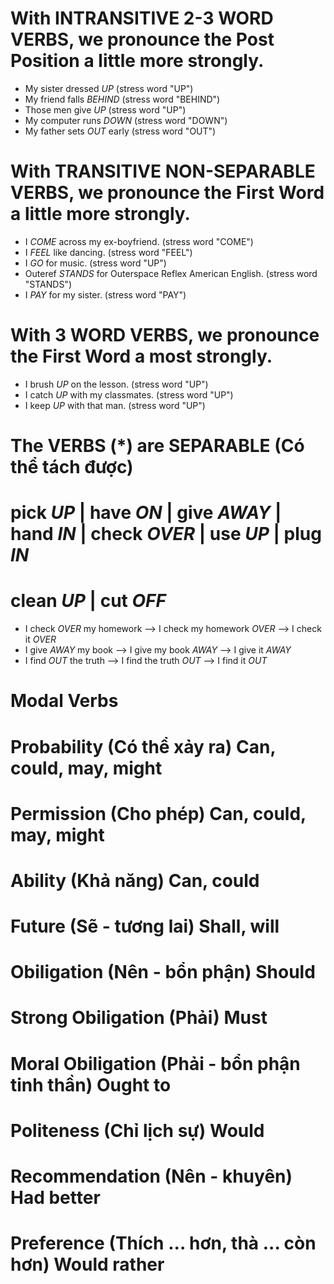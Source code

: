 # With INTRANSITIVE 2-3 WORD VERBS, we pronounce the Post Position a little more strongly.
+ My sister dressed _UP_ (stress word "UP")
+ My friend falls _BEHIND_ (stress word "BEHIND")
+ Those men give _UP_ (stress word "UP")
+ My computer runs _DOWN_ (stress word "DOWN")
+ My father sets _OUT_ early (stress word "OUT")

# With TRANSITIVE NON-SEPARABLE VERBS, we pronounce the First Word a little more strongly.
+ I _COME_ across my ex-boyfriend. (stress word "COME")
+ I _FEEL_ like dancing. (stress word "FEEL")
+ I _GO_ for music. (stress word "UP")
+ Outeref _STANDS_ for Outerspace Reflex American English. (stress word "STANDS")
+ I _PAY_ for my sister. (stress word "PAY")

# With 3 WORD VERBS, we pronounce the First Word a most strongly.
+ I brush _UP_ on the lesson. (stress word "UP")
+ I catch _UP_ with my classmates. (stress word "UP")
+ I keep _UP_ with that man. (stress word "UP") 

# The VERBS (*) are SEPARABLE (Có thể tách được)
# pick _UP_     | have _ON_ | give _AWAY_ | hand _IN_ | check _OVER_ | use _UP_ | plug _IN_
# clean _UP_    | cut _OFF_ 

+ I check _OVER_ my homework    --> I check my homework _OVER_      --> I check it _OVER_
+ I give _AWAY_ my book         --> I give my book _AWAY_           --> I give it _AWAY_
+ I find _OUT_ the truth        --> I find the truth _OUT_          --> I find it _OUT_

# Modal Verbs
# Probability           (Có thể xảy ra)                     Can, could, may, might

# Permission            (Cho phép)                          Can, could, may, might

# Ability               (Khả năng)                          Can, could

# Future                (Sẽ - tương lai)                    Shall, will

# Obiligation           (Nên - bổn phận)                    Should

# Strong Obiligation    (Phải)                              Must

# Moral Obiligation     (Phải - bổn phận tinh thần)         Ought to

# Politeness            (Chỉ lịch sự)                       Would

# Recommendation        (Nên - khuyên)                      Had better

# Preference            (Thích ... hơn, thà ... còn hơn)    Would rather